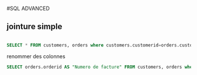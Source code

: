 #SQL ADVANCED

## jointure simple

```sql

SELECT * FROM customers, orders where customers.customerid=orders.customerid;

```


renommer des colonnes
```sql
SELECT orders.orderid AS "Numero de facture" FROM customers, orders where customers.customerid=orders.customerid;

```



